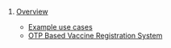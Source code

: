 1. [Overview](overview.md)

   - [Example use cases](overview.md#use-cases)
   - [OTP Based Vaccine Registration System](overview.md#otp-based-vaccine-registration-system)
